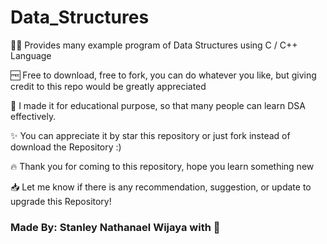 # Data_Structures

🧑‍💻 Provides many example program of Data Structures using C / C++ Language

🆓 Free to download, free to fork, you can do whatever you like, but giving credit to this repo would be greatly appreciated

🏫 I made it for educational purpose, so that many people can learn DSA effectively.

✨ You can appreciate it by star this repository or just fork instead of download the Repository :)

🔥 Thank you for coming to this repository, hope you learn something new

📥 Let me know if there is any recommendation, suggestion, or update to upgrade this Repository!

### Made By: Stanley Nathanael Wijaya with 🤍
